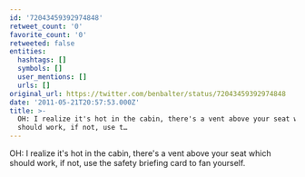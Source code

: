 ```yaml
---
id: '72043459392974848'
retweet_count: '0'
favorite_count: '0'
retweeted: false
entities:
  hashtags: []
  symbols: []
  user_mentions: []
  urls: []
original_url: https://twitter.com/benbalter/status/72043459392974848
date: '2011-05-21T20:57:53.000Z'
title: >-
  OH: I realize it's hot in the cabin, there's a vent above your seat which
  should work, if not, use t…
---
```


OH: I realize it's hot in the cabin, there's a vent above your seat which should work, if not, use the safety briefing card to fan yourself.